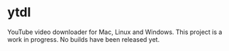 # ytdl
YouTube video downloader for Mac, Linux and Windows.
This project is a work in progress. No builds have been released yet.
